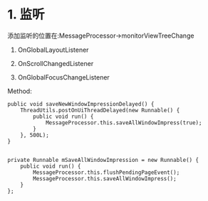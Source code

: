 # 1. 监听

添加监听的位置在:MessageProcessor->monitorViewTreeChange


1. OnGlobalLayoutListener

2. OnScrollChangedListener

3. OnGlobalFocusChangeListener

Method:

    public void saveNewWindowImpressionDelayed() {
        ThreadUtils.postOnUiThreadDelayed(new Runnable() {
            public void run() {
                MessageProcessor.this.saveAllWindowImpress(true);
            }
        }, 500L);
    }


    private Runnable mSaveAllWindowImpression = new Runnable() {
        public void run() {
            MessageProcessor.this.flushPendingPageEvent();
            MessageProcessor.this.saveAllWindowImpress();
        }
    };